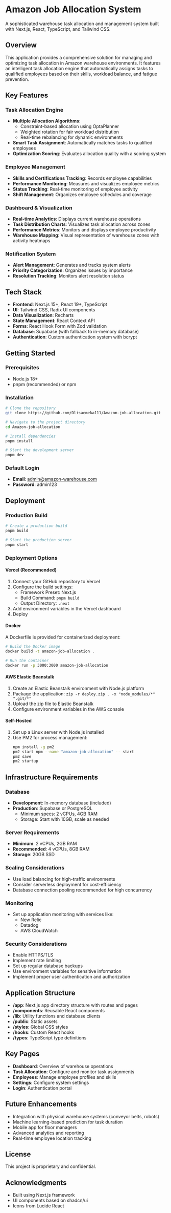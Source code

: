 # Amazon Job Allocation System

A sophisticated warehouse task allocation and management system built with Next.js, React, TypeScript, and Tailwind CSS.

## Overview

This application provides a comprehensive solution for managing and optimizing task allocation in Amazon warehouse environments. It features an intelligent task allocation engine that automatically assigns tasks to qualified employees based on their skills, workload balance, and fatigue prevention.

## Key Features

### Task Allocation Engine
- **Multiple Allocation Algorithms**:
  - Constraint-based allocation using OptaPlanner
  - Weighted rotation for fair workload distribution
  - Real-time rebalancing for dynamic environments
- **Smart Task Assignment**: Automatically matches tasks to qualified employees
- **Optimization Scoring**: Evaluates allocation quality with a scoring system

### Employee Management
- **Skills and Certifications Tracking**: Records employee capabilities
- **Performance Monitoring**: Measures and visualizes employee metrics
- **Status Tracking**: Real-time monitoring of employee activity
- **Shift Management**: Organizes employee schedules and coverage

### Dashboard & Visualization
- **Real-time Analytics**: Displays current warehouse operations
- **Task Distribution Charts**: Visualizes task allocation across zones
- **Performance Metrics**: Monitors and displays employee productivity
- **Warehouse Mapping**: Visual representation of warehouse zones with activity heatmaps

### Notification System
- **Alert Management**: Generates and tracks system alerts
- **Priority Categorization**: Organizes issues by importance
- **Resolution Tracking**: Monitors alert resolution status

## Tech Stack

- **Frontend**: Next.js 15+, React 19+, TypeScript
- **UI**: Tailwind CSS, Radix UI components
- **Data Visualization**: Recharts
- **State Management**: React Context API
- **Forms**: React Hook Form with Zod validation
- **Database**: Supabase (with fallback to in-memory database)
- **Authentication**: Custom authentication system with bcrypt

## Getting Started

### Prerequisites
- Node.js 18+ 
- pnpm (recommended) or npm

### Installation

```bash
# Clone the repository
git clone https://github.com/Olisaemeka111/Amazon-job-allocation.git

# Navigate to the project directory
cd Amazon-job-allocation

# Install dependencies
pnpm install

# Start the development server
pnpm dev
```

### Default Login
- **Email**: admin@amazon-warehouse.com
- **Password**: admin123

## Deployment

### Production Build

```bash
# Create a production build
pnpm build

# Start the production server
pnpm start
```

### Deployment Options

#### Vercel (Recommended)
1. Connect your GitHub repository to Vercel
2. Configure the build settings:
   - Framework Preset: Next.js
   - Build Command: `pnpm build`
   - Output Directory: `.next`
3. Add environment variables in the Vercel dashboard
4. Deploy

#### Docker
A Dockerfile is provided for containerized deployment:

```bash
# Build the Docker image
docker build -t amazon-job-allocation .

# Run the container
docker run -p 3000:3000 amazon-job-allocation
```

#### AWS Elastic Beanstalk
1. Create an Elastic Beanstalk environment with Node.js platform
2. Package the application: `zip -r deploy.zip . -x "node_modules/*" ".git/*"`
3. Upload the zip file to Elastic Beanstalk
4. Configure environment variables in the AWS console

#### Self-Hosted
1. Set up a Linux server with Node.js installed
2. Use PM2 for process management:
   ```bash
   npm install -g pm2
   pm2 start npm --name "amazon-job-allocation" -- start
   pm2 save
   pm2 startup
   ```

## Infrastructure Requirements

### Database
- **Development**: In-memory database (included)
- **Production**: Supabase or PostgreSQL
  - Minimum specs: 2 vCPUs, 4GB RAM
  - Storage: Start with 10GB, scale as needed

### Server Requirements
- **Minimum**: 2 vCPUs, 2GB RAM
- **Recommended**: 4 vCPUs, 8GB RAM
- **Storage**: 20GB SSD

### Scaling Considerations
- Use load balancing for high-traffic environments
- Consider serverless deployment for cost-efficiency
- Database connection pooling recommended for high concurrency

### Monitoring
- Set up application monitoring with services like:
  - New Relic
  - Datadog
  - AWS CloudWatch

### Security Considerations
- Enable HTTPS/TLS
- Implement rate limiting
- Set up regular database backups
- Use environment variables for sensitive information
- Implement proper user authentication and authorization

## Application Structure

- **/app**: Next.js app directory structure with routes and pages
- **/components**: Reusable React components
- **/lib**: Utility functions and database clients
- **/public**: Static assets
- **/styles**: Global CSS styles
- **/hooks**: Custom React hooks
- **/types**: TypeScript type definitions

## Key Pages

- **Dashboard**: Overview of warehouse operations
- **Task Allocation**: Configure and monitor task assignments
- **Employees**: Manage employee profiles and skills
- **Settings**: Configure system settings
- **Login**: Authentication portal

## Future Enhancements

- Integration with physical warehouse systems (conveyor belts, robots)
- Machine learning-based prediction for task duration
- Mobile app for floor managers
- Advanced analytics and reporting
- Real-time employee location tracking

## License

This project is proprietary and confidential.

## Acknowledgments

- Built using Next.js framework
- UI components based on shadcn/ui
- Icons from Lucide React
